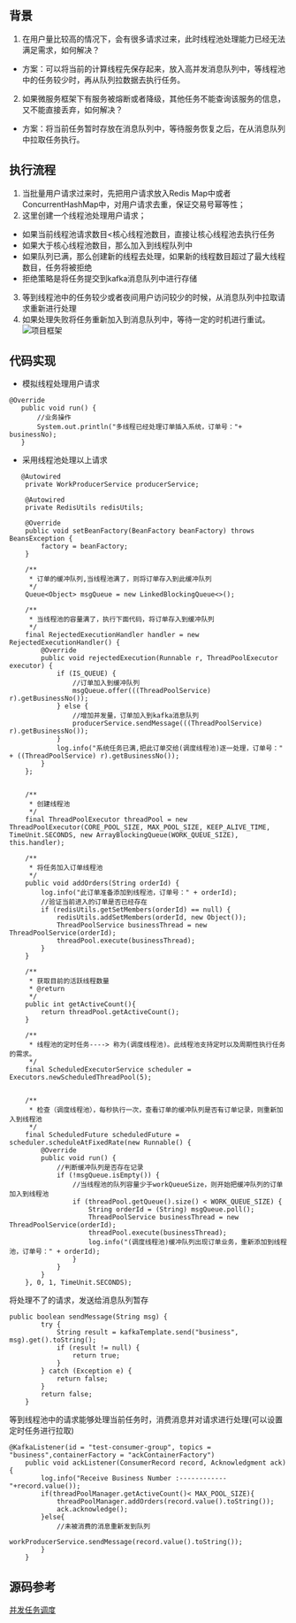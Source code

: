 ## 背景
1. 在用户量比较高的情况下，会有很多请求过来，此时线程池处理能力已经无法满足需求，如何解决？
- 方案：可以将当前的计算线程先保存起来，放入高并发消息队列中，等线程池中的任务较少时，再从队列拉数据去执行任务。
2. 如果微服务框架下有服务被熔断或者降级，其他任务不能查询该服务的信息，又不能直接丢弃，如何解决？
- 方案：将当前任务暂时存放在消息队列中，等待服务恢复之后，在从消息队列中拉取任务执行。

## 执行流程
1. 当批量用户请求过来时，先把用户请求放入Redis Map中或者ConcurrentHashMap中，对用户请求去重，保证交易号幂等性；
2. 这里创建一个线程池处理用户请求；
- 如果当前线程池请求数目<核心线程池数目，直接让核心线程池去执行任务 
- 如果大于核心线程池数目，那么加入到线程队列中
- 如果队列已满，那么创建新的线程去处理，如果新的线程数目超过了最大线程数目，任务将被拒绝
- 拒绝策略是将任务提交到kafka消息队列中进行存储
3. 等到线程池中的任务较少或者夜间用户访问较少的时候，从消息队列中拉取请求重新进行处理
4. 如果处理失败将任务重新加入到消息队列中，等待一定的时机进行重试。
![项目框架](https://upload-images.jianshu.io/upload_images/7632302-be6fb84928733b1f.png?imageMogr2/auto-orient/strip%7CimageView2/2/w/1240)

## 代码实现

- 模拟线程处理用户请求
 ```
@Override
    public void run() {
        //业务操作
        System.out.println("多线程已经处理订单插入系统，订单号："+ businessNo);
    }
```
- 采用线程池处理以上请求
```
   @Autowired
    private WorkProducerService producerService;

    @Autowired
    private RedisUtils redisUtils;

    @Override
    public void setBeanFactory(BeanFactory beanFactory) throws BeansException {
        factory = beanFactory;
    }

    /**
     * 订单的缓冲队列,当线程池满了，则将订单存入到此缓冲队列
     */
    Queue<Object> msgQueue = new LinkedBlockingQueue<>();

    /**
     * 当线程池的容量满了，执行下面代码，将订单存入到缓冲队列
     */
    final RejectedExecutionHandler handler = new RejectedExecutionHandler() {
        @Override
        public void rejectedExecution(Runnable r, ThreadPoolExecutor executor) {
            if (IS_QUEUE) {
                //订单加入到缓冲队列
                msgQueue.offer(((ThreadPoolService) r).getBusinessNo());
            } else {
                //增加并发量，订单加入到kafka消息队列
                producerService.sendMessage(((ThreadPoolService) r).getBusinessNo());
            }
            log.info("系统任务已满,把此订单交给(调度线程池)逐一处理，订单号：" + ((ThreadPoolService) r).getBusinessNo());
        }
    };


    /**
     * 创建线程池
     */
    final ThreadPoolExecutor threadPool = new ThreadPoolExecutor(CORE_POOL_SIZE, MAX_POOL_SIZE, KEEP_ALIVE_TIME, TimeUnit.SECONDS, new ArrayBlockingQueue(WORK_QUEUE_SIZE), this.handler);

    /**
     * 将任务加入订单线程池
     */
    public void addOrders(String orderId) {
        log.info("此订单准备添加到线程池，订单号：" + orderId);
        //验证当前进入的订单是否已经存在
        if (redisUtils.getSetMembers(orderId) == null) {
            redisUtils.addSetMembers(orderId, new Object());
            ThreadPoolService businessThread = new ThreadPoolService(orderId);
            threadPool.execute(businessThread);
        }
    }

    /**
     * 获取目前的活跃线程数量
     * @return
     */
    public int getActiveCount(){
        return threadPool.getActiveCount();
    }

    /**
     * 线程池的定时任务----> 称为(调度线程池)。此线程池支持定时以及周期性执行任务的需求。
     */
    final ScheduledExecutorService scheduler = Executors.newScheduledThreadPool(5);


    /**
     * 检查（调度线程池），每秒执行一次，查看订单的缓冲队列是否有订单记录，则重新加入到线程池
     */
    final ScheduledFuture scheduledFuture = scheduler.scheduleAtFixedRate(new Runnable() {
        @Override
        public void run() {
            //判断缓冲队列是否存在记录
            if (!msgQueue.isEmpty()) {
                //当线程池的队列容量少于workQueueSize，则开始把缓冲队列的订单加入到线程池
                if (threadPool.getQueue().size() < WORK_QUEUE_SIZE) {
                    String orderId = (String) msgQueue.poll();
                    ThreadPoolService businessThread = new ThreadPoolService(orderId);
                    threadPool.execute(businessThread);
                    log.info("(调度线程池)缓冲队列出现订单业务，重新添加到线程池，订单号：" + orderId);
                }
            }
        }
    }, 0, 1, TimeUnit.SECONDS);

```

将处理不了的请求，发送给消息队列暂存

```
public boolean sendMessage(String msg) {
        try {
            String result = kafkaTemplate.send("business", msg).get().toString();
            if (result != null) {
                return true;
            }
        } catch (Exception e) {
            return false;
        }
        return false;
    }
```

等到线程池中的请求能够处理当前任务时，消费消息并对请求进行处理(可以设置定时任务进行拉取)
```
@KafkaListener(id = "test-consumer-group", topics = "business",containerFactory = "ackContainerFactory")
    public void ackListener(ConsumerRecord record, Acknowledgment ack) {
        log.info("Receive Business Number :------------"+record.value());
        if(threadPoolManager.getActiveCount()< MAX_POOL_SIZE){
            threadPoolManager.addOrders(record.value().toString());
            ack.acknowledge();
        }else{
            //未被消费的消息重新发到队列
            workProducerService.sendMessage(record.value().toString());
        }
    }
```

## 源码参考

[并发任务调度](https://github.com/guangxush/WorkQueue)
